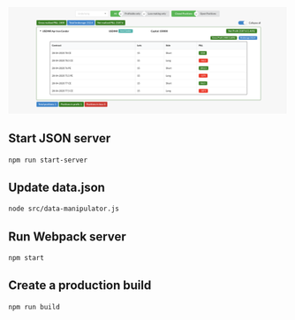 ![](./trading-dashboard.png)

## Start JSON server
```bash
npm run start-server
```

## Update data.json
```bash
node src/data-manipulator.js
```

## Run Webpack server
```bash
npm start
```

## Create a production build
```bash
npm run build
```
